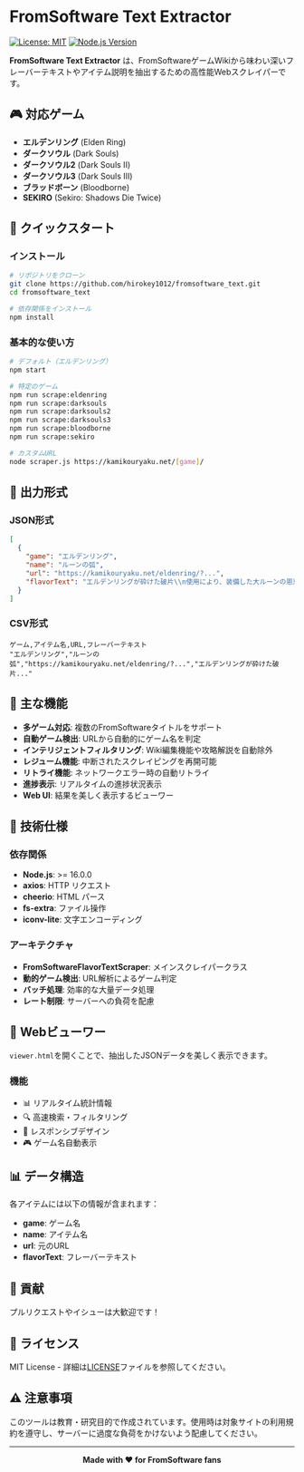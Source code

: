 # FromSoftware Text Extractor

[![License: MIT](https://img.shields.io/badge/License-MIT-yellow.svg)](https://opensource.org/licenses/MIT)
[![Node.js Version](https://img.shields.io/badge/node-%3E%3D16.0.0-brightgreen.svg)](https://nodejs.org/)

**FromSoftware Text Extractor** は、FromSoftwareゲームWikiから味わい深いフレーバーテキストやアイテム説明を抽出するための高性能Webスクレイパーです。

## 🎮 対応ゲーム

- **エルデンリング** (Elden Ring)
- **ダークソウル** (Dark Souls)
- **ダークソウル2** (Dark Souls II)
- **ダークソウル3** (Dark Souls III)
- **ブラッドボーン** (Bloodborne)
- **SEKIRO** (Sekiro: Shadows Die Twice)

## 🚀 クイックスタート

### インストール

```bash
# リポジトリをクローン
git clone https://github.com/hirokey1012/fromsoftware_text.git
cd fromsoftware_text

# 依存関係をインストール
npm install
```

### 基本的な使い方

```bash
# デフォルト（エルデンリング）
npm start

# 特定のゲーム
npm run scrape:eldenring
npm run scrape:darksouls
npm run scrape:darksouls2
npm run scrape:darksouls3
npm run scrape:bloodborne
npm run scrape:sekiro

# カスタムURL
node scraper.js https://kamikouryaku.net/[game]/
```

## 📁 出力形式

### JSON形式
```json
[
  {
    "game": "エルデンリング",
    "name": "ルーンの弧",
    "url": "https://kamikouryaku.net/eldenring/?...",
    "flavorText": "エルデンリングが砕けた破片\\n使用により、装備した大ルーンの恩恵をもたらす"
  }
]
```

### CSV形式
```csv
ゲーム,アイテム名,URL,フレーバーテキスト
"エルデンリング","ルーンの弧","https://kamikouryaku.net/eldenring/?...","エルデンリングが砕けた破片..."
```

## 🔧 主な機能

- **多ゲーム対応**: 複数のFromSoftwareタイトルをサポート
- **自動ゲーム検出**: URLから自動的にゲーム名を判定
- **インテリジェントフィルタリング**: Wiki編集機能や攻略解説を自動除外
- **レジューム機能**: 中断されたスクレイピングを再開可能
- **リトライ機能**: ネットワークエラー時の自動リトライ
- **進捗表示**: リアルタイムの進捗状況表示
- **Web UI**: 結果を美しく表示するビューワー

## 🎯 技術仕様

### 依存関係
- **Node.js**: >= 16.0.0
- **axios**: HTTP リクエスト
- **cheerio**: HTML パース
- **fs-extra**: ファイル操作
- **iconv-lite**: 文字エンコーディング

### アーキテクチャ
- **FromSoftwareFlavorTextScraper**: メインスクレイパークラス
- **動的ゲーム検出**: URL解析によるゲーム判定
- **バッチ処理**: 効率的な大量データ処理
- **レート制限**: サーバーへの負荷を配慮

## 🎨 Webビューワー

`viewer.html`を開くことで、抽出したJSONデータを美しく表示できます。

### 機能
- 📊 リアルタイム統計情報
- 🔍 高速検索・フィルタリング
- 📱 レスポンシブデザイン
- 🎮 ゲーム名自動表示

## 📊 データ構造

各アイテムには以下の情報が含まれます：

- **game**: ゲーム名
- **name**: アイテム名
- **url**: 元のURL
- **flavorText**: フレーバーテキスト

## 🤝 貢献

プルリクエストやイシューは大歓迎です！

## 📄 ライセンス

MIT License - 詳細は[LICENSE](LICENSE)ファイルを参照してください。

## ⚠️ 注意事項

このツールは教育・研究目的で作成されています。使用時は対象サイトの利用規約を遵守し、サーバーに過度な負荷をかけないよう配慮してください。

---

<p align="center">
  <strong>Made with ❤️ for FromSoftware fans</strong>
</p>
